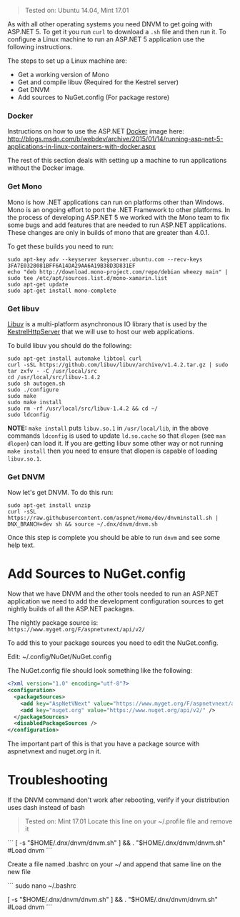 > Tested on: Ubuntu 14.04, Mint 17.01

As with all other operating systems you need DNVM to get going with ASP.NET 5. To get it you run `curl` to download a `.sh` file and then run it. To configure a Linux machine to run an ASP.NET 5 application use the following instructions.

The steps to set up a Linux machine are:

 * Get a working version of Mono
 * Get and compile libuv (Required for the Kestrel server)
 * Get DNVM
 * Add sources to NuGet.config (For package restore)

### Docker

Instructions on how to use the ASP.NET [Docker](https://www.docker.com/) image here: http://blogs.msdn.com/b/webdev/archive/2015/01/14/running-asp-net-5-applications-in-linux-containers-with-docker.aspx

The rest of this section deals with setting up a machine to run applications without the Docker image.

### Get Mono

Mono is how .NET applications can run on platforms other than Windows. Mono is an ongoing effort to port the .NET Framework to other platforms. In the process of developing ASP.NET 5 we worked with the Mono team to fix some bugs and add features that are needed to run ASP.NET applications. These changes are only in builds of mono that are greater than 4.0.1.

To get these builds you need to run:

```
sudo apt-key adv --keyserver keyserver.ubuntu.com --recv-keys 3FA7E0328081BFF6A14DA29AA6A19B38D3D831EF
echo "deb http://download.mono-project.com/repo/debian wheezy main" | sudo tee /etc/apt/sources.list.d/mono-xamarin.list
sudo apt-get update
sudo apt-get install mono-complete
```

### Get libuv

[Libuv](https://github.com/libuv/libuv) is a multi-platform asynchronous IO library that is used by the [KestrelHttpServer](https://github.com/aspnet/KestrelHttpServer) that we will use to host our web applications.

To build libuv you should do the following:

```
sudo apt-get install automake libtool curl
curl -sSL https://github.com/libuv/libuv/archive/v1.4.2.tar.gz | sudo tar zxfv - -C /usr/local/src
cd /usr/local/src/libuv-1.4.2
sudo sh autogen.sh
sudo ./configure
sudo make 
sudo make install
sudo rm -rf /usr/local/src/libuv-1.4.2 && cd ~/
sudo ldconfig
```

**NOTE:** `make install` puts `libuv.so.1` in `/usr/local/lib`, in the above commands `ldconfig` is used to update `ld.so.cache` so that `dlopen` (see `man dlopen`) can load it. If you are getting libuv some other way or not running `make install` then you need to ensure that dlopen is capable of loading `libuv.so.1`.

### Get DNVM

Now let's get DNVM. To do this run:

```
sudo apt-get install unzip
curl -sSL https://raw.githubusercontent.com/aspnet/Home/dev/dnvminstall.sh | DNX_BRANCH=dev sh && source ~/.dnx/dnvm/dnvm.sh
```

Once this step is complete you should be able to run `dnvm` and see some help text.

# Add Sources to NuGet.config

Now that we have DNVM and the other tools needed to run an ASP.NET application we need to add the development configuration sources to get nightly builds of all the ASP.NET packages.

The nightly package source is: `https://www.myget.org/F/aspnetvnext/api/v2/`

To add this to your package sources you need to edit the NuGet.config.

Edit: ~/.config/NuGet/NuGet.config

The NuGet.config file should look something like the following:
```xml
<?xml version="1.0" encoding="utf-8"?>
<configuration>
  <packageSources>
    <add key="AspNetVNext" value="https://www.myget.org/F/aspnetvnext/api/v2/" />
    <add key="nuget.org" value="https://www.nuget.org/api/v2/" />
  </packageSources>
  <disabledPackageSources />
</configuration>
```
The important part of this is that you have a package source with aspnetvnext and nuget.org in it.

# Troubleshooting

If the DNVM command don't work after rebooting, verify if your distribution uses dash instead of bash

> Tested on: Mint 17.01
Locate this line on your ~/.profile file and remove it

´´´
[ -s "$HOME/.dnx/dnvm/dnvm.sh" ] && . "$HOME/.dnx/dnvm/dnvm.sh" #Load dnvm
´´´

Create a file named .bashrc on your ~/ and append that same line on the new file

´´´
sudo nano ~/.bashrc

[ -s "$HOME/.dnx/dnvm/dnvm.sh" ] && . "$HOME/.dnx/dnvm/dnvm.sh" #Load dnvm
´´´
